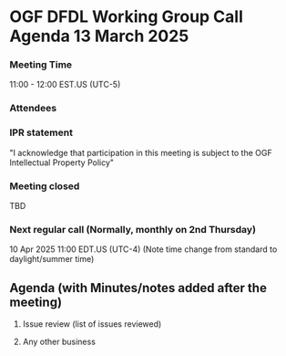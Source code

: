 # OGF DFDL Working Group Call Agenda 13 March 2025

### Meeting Time
11:00 - 12:00 EST.US (UTC-5)

### Attendees

<!--
* Mike Beckerle
* Steve Hanson
* Liam O'Neill
* Bradd Kadlecik
-->

### IPR statement
"I acknowledge that participation in this meeting is subject to the OGF Intellectual Property Policy"

### Meeting closed

TBD <!-- 12:00 EST.US (UTC-5) --> 

### Next regular call (Normally, monthly on 2nd Thursday)

10 Apr 2025 11:00 EDT.US (UTC-4) (Note time change from standard to daylight/summer time)

## Agenda (with Minutes/notes added after the meeting)

1. Issue review (list of issues reviewed)

1. Any other business
